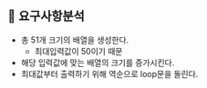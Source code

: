## 🎇 요구사항분석

- 총 51개 크기의 배열을 생성한다.
  - 최대입력값이 50이기 때문
- 해당 입력값에 맞는 배열의 크기를 증가시킨다.
- 최대값부터 출력하기 위해 역순으로 loop문을 돌린다.